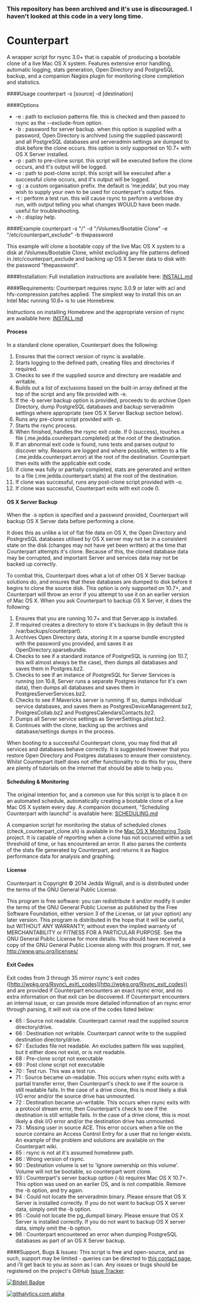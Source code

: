 ### This repository has been archived and it's use is discouraged. I haven't looked at this code in a very long time. 

Counterpart
=========================

A wrapper script for rsync 3.0+ that is capable of producing a bootable clone of a live Mac OS X system.
Features extensive error handling, automatic logging, stats generation, Open Directory and PostgreSQL backup, and a companion Nagios plugin for monitoring clone completion and statistics.

####Usage
counterpart -s [source] -d [destination] <options>

####Options
*	 -e		:	path to exclusion patterns file. this is checked and then passed to rsync as the --exclude-from option.
*	 -b		:	password for server backup. when this option is supplied with a password, Open Directory is archived (using the supplied password) and all PostgreSQL databases
				and serveradmin settings are dumped to disk before the clone occurs. this option is only supported on 10.7+ with OS X Server installed.
*	 -p		:	path to pre-clone script. this script will be executed before the clone occurs, and it's output will be logged.
*	 -o		:	path to post-clone script. this script will be executed after a successful clone occurs, and it's output will be logged.
*	 -g		:	a custom organisation prefix. the default is 'me.jedda', but you may wish to supply your own to be used for counterpart's output files.
*	 -t		:	perform a test run. this will cause rsync to perform a verbose dry run, with output telling you what changes WOULD have been made. useful for troubleshooting.
*	 -h		:	display help.

####Example
counterpart -s "/" -d "/Volumes/Bootable Clone" -e "/etc/counterpart\_exclude" -b thepassword

This example will clone a bootable copy of the live Mac OS X system to a disk at /Volumes/Bootable Clone, whilst excluding any file patterns defined in /etc/counterpart_exclude and
backing up OS X Server data to disk with the password "thepassword".

####Installation:
Full installation instructions are available here: [INSTALL.md](https://github.com/jedda/Counterpart/blob/master/INSTALL.md)

####Requirements:
Counterpart requires rsync 3.0.9 or later with acl and hfs-compression patches applied. The simplest way to install this on an Intel Mac running 10.6+ is to use Homebrew.

Instructions on installing Homebrew and the appropriate version of rsync are available here: [INSTALL.md](https://github.com/jedda/Counterpart/blob/master/INSTALL.md)

#### Process

In a standard clone operation, Counterpart does the following:

1. Ensures that the correct version of rsync is available.
2. Starts logging to the defined path, creating files and directories if required.
3. Checks to see if the supplied source and directory are readable and writable.
4. Builds out a list of exclusions based on the built-in array defined at the top of the script and any file provided with -e.
5. If the -b server backup option is provided, proceeds to do archive Open Directory, dump PostgreSQL databases and backup serveradmin settings where appropriate (see OS X Server Backup section below).
6. Runs any pre-clone script provided with -p.
7. Starts the rsync process.
8. When finished, handles the rsync exit code. If 0 (success), touches a file (.me.jedda.counterpart.completed) at the root of the destination.
9. If an abnormal exit code is found, runs tests and parses output to discover why. Reasons are logged and where possible, written to a file (.me.jedda.counterpart.error) at the root of the destination. Counterpart then exits with the applicable exit code.
10. If clone was fully or partially completed, stats are generated and written to a file (.me.jedda.counterpart.stats) at the root of the destination.
11. If clone was successful, runs any post-clone script provided with -o.
12. If clone was successful, Counterpart exits with exit code 0.

#### OS X Server Backup

When the `-b` option is specified and a password provided, Counterpart will backup OS X Server data before performing a clone.

It does this as unlike a lot of flat file data on OS X, the Open Directory and PostrgreSQL databases utilised by OS X server may not be in a consistent state on the disk (changes may not have yet been written) at the time that Counterpart attempts it's clone. Because of this, the cloned database data may be corrupted, and important Server and services data may not be backed up correctly.

To combat this, Counterpart does what a lot of other OS X Server backup solutions do, and ensures that these databases are dumped to disk before it begins to clone the source disk. This option is only supported on 10.7+, and Counterpart will throw an error if you attempt to use it on an earlier version of Mac OS X. When you ask Counterpart to backup OS X Server, it does the following:

1. Ensures that you are running 10.7+ and that Server.app is installed.
2. If required creates a directory to store it's backups in (by default this is /var/backups/counterpart).
3. Archives Open Directory data, storing it in a sparse bundle encrypted with the password you provided, and saves it as OpenDirectory.sparsebundle.
3. Checks to see if a standard instance of PostgreSQL is running (on 10.7, this will almost always be the case), then dumps all databases and saves them in Postgres.bz2.
4. Checks to see if an instance of PostgreSQL for Server Services is running (on 10.8, Server runs a separate Postgres instance for it's own data), then dumps all databases and saves them in PostgresServerServices.bz2.
5. Checks to see if Mavericks server is running. If so, dumps individual service databases, and saves them as PostgresDeviceManagement.bz2, PostgresCollab.bz2 and PostgresCalendarsContacts.bz2.
6. Dumps all Server service settings as ServerSettings.plist.bz2.
7. Continues with the clone, backing up the archives and database/settings dumps in the process.

When booting to a successful Counterpart clone, you may find that all services and databases behave correctly. It is suggested however that you restore Open Directory and Postgres databases to ensure their consistency. Whilst Counterpart itself does not offer functionality to do this for you, there are plenty of tutorials on the internet that should be able to help you.

#### Scheduling & Monitoring

The original intention for, and a common use for this script is to place it on an automated schedule, automatically creating a bootable clone of a live Mac OS X system every day. A companion document, "Scheduling Counterpart with launchd" is available here: [SCHEDULING.md](https://github.com/jedda/Counterpart/blob/master/SCHEDULING.md)

A companion script for monitoring the status of scheduled clones (check\_counterpart\_clone.sh) is available in the [Mac OS X Monitoring Tools](https://github.com/jedda/Counterpart/blob/master/SCHEDULING.md) project. It is capable of reporting when a clone has not occurred within a set threshold of time, or has encountered an error. It also parses the contents of the stats file generated by Counterpart, and returns it as Nagios performance data for analysis and graphing.

#### License
Counterpart is Copyright © 2014 Jedda Wignall, and is is distributed under the terms of the GNU General Public License.

This program is free software: you can redistribute it and/or modify
it under the terms of the GNU General Public License as published by
the Free Software Foundation, either version 3 of the License, or
(at your option) any later version.
This program is distributed in the hope that it will be useful,
but WITHOUT ANY WARRANTY; without even the implied warranty of
MERCHANTABILITY or FITNESS FOR A PARTICULAR PURPOSE.  See the
GNU General Public License for more details.
You should have received a copy of the GNU General Public License
along with this program.  If not, see <http://www.gnu.org/licenses/>

#### Exit Codes

Exit codes from 3 through 35 mirror rsync's exit codes ([http://wpkg.org/Rsync\_exit\_codes](http://wpkg.org/Rsync_exit_codes)) and are provided if Counterpart encounters an exact rsync error, and no extra information on that exit can be discovered. If Counterpart encounters an internal issue, or can provide more detailed information of an rsync error through parsing, it will exit via one of the codes listed below:

- 65 : Source not readable. Counterpart cannot read the supplied source directory/drive.
- 66 : Destination not writable. Counterpart cannot write to the supplied destination directory/drive.
- 67 : Excludes file not readable. An excludes pattern file was supplied, but it either does not exist, or is not readable.
- 68 : Pre-clone script not executable
- 69 : Post clone script not executable
- 70 : Test run. This was a test run.
- 71 : Source became un-readable. This occurs when rsync exits with a partial transfer error, then Counterpart's check to see if the source is still readable fails. In the case of a drive clone, this is most likely a disk I/O error and/or the source drive has unmounted.
- 72 : Destination became un-writable. This occurs when rsync exits with a protocol stream error, then Counterpart's check to see if the destination is still writable fails. In the case of a drive clone, this is most likely a disk I/O error and/or the destination drive has unmounted.
- 73 : Missing user in source ACE. This error occurs when a file on the source contains an Access Control Entry for a user that no longer exists. An example of the problem and solutions are available on the Counterpart wiki.
- 85 : rsync is not at it's assumed homebrew path.
- 86 : Wrong version of rsync.
- 90 : Destination volume is set to 'Ignore ownership on this volume'. Volume will not be bootable, so counterpart wont clone.
- 93 : Counterpart's server backup option (-b) requires Mac OS X 10.7+. This option was used on an earlier OS, and is not compatible. Remove the -b option, and try again.
- 94 : Could not locate the serveradmin binary. Please ensure that OS X Server is installed correctly. If you do not want to backup OS X server data, simply omit the -b option.
- 95 : Could not locate the pg_dumpall binary. Please ensure that OS X Server is installed correctly. If you do not want to backup OS X server data, simply omit the -b option.
- 96 : Counterpart encountered an error when dumping PostgreSQL databases as part of an OS X Server backup.

####Support, Bugs & Issues:
This script is free and open-source, and as such, support may be limited - queries can be directed to [this contact page](http://jedda.me/contact-jedda/), and i'll get back to you as soon as I can. Any issues or bugs should be registered on the project's GitHub [Issue Tracker](https://github.com/jedda/Counterpart/issues).

[![Bitdeli Badge](https://d2weczhvl823v0.cloudfront.net/jedda/counterpart/trend.png)](https://bitdeli.com/free "Bitdeli Badge")

[![githalytics.com alpha](https://cruel-carlota.pagodabox.com/053bfedbd08debcb002f8a9f8bca5740 "githalytics.com")](http://githalytics.com/jedda/Counterpart)

